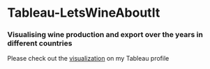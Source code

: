 # Tableau-LetsWineAboutIt
### Visualising wine production and export over the years in different countries
Please check out the [visualization](https://public.tableau.com/profile/pallavi4072#!/vizhome/WineProductionData/WineProduction) on my Tableau profile

